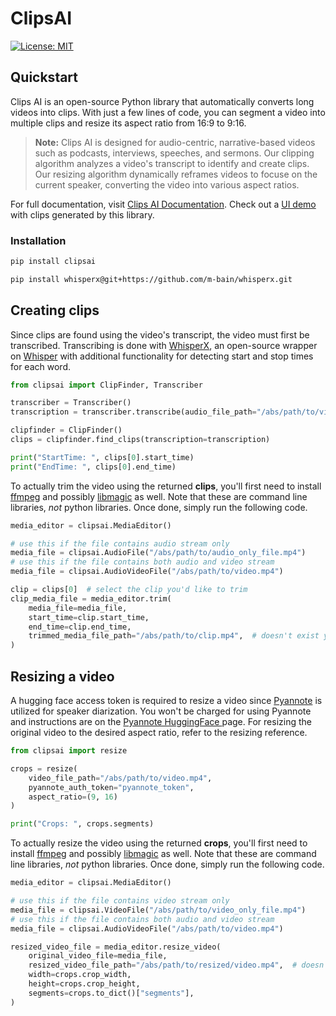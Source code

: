# ClipsAI

<!-- [![PyPI version](https://badge.fury.io/py/project-name.svg)](https://badge.fury.io/py/project-name) -->
[![License: MIT](https://img.shields.io/badge/License-MIT-yellow.svg)](https://opensource.org/licenses/MIT)


## Quickstart

Clips AI is an open-source Python library that automatically converts long videos into
clips. With just a few lines of code, you can segment a video into multiple clips and
resize its aspect ratio from 16:9 to 9:16.

> **Note:** Clips AI is designed for audio-centric, narrative-based videos such as podcasts, interviews, speeches, and sermons. Our clipping algorithm analyzes a video's transcript to identify and create clips. Our resizing algorithm dynamically reframes videos to focuse on the current speaker, converting the video into various aspect ratios.

For full documentation, visit [Clips AI Documentation](https://clipsai.com).
Check out a [UI demo](https://demo.clipsai.com) with clips generated by this library.

### Installation

```bash
pip install clipsai
```

```bash
pip install whisperx@git+https://github.com/m-bain/whisperx.git
```

## Creating clips

Since clips are found using the video's transcript, the video must first be transcribed. Transcribing is done with [WhisperX](https://github.com/m-bain/whisperX), an open-source wrapper on [Whisper](https://github.com/openai/whisper) with additional functionality for detecting start and stop times for each word.

```python
from clipsai import ClipFinder, Transcriber

transcriber = Transcriber()
transcription = transcriber.transcribe(audio_file_path="/abs/path/to/video.mp4")

clipfinder = ClipFinder()
clips = clipfinder.find_clips(transcription=transcription)

print("StartTime: ", clips[0].start_time)
print("EndTime: ", clips[0].end_time)
```

To actually trim the video using the returned **clips**, you'll first need to install [ffmpeg](https://ffmpeg.org/) and possibly [libmagic](https://man7.org/linux/man-pages/man3/libmagic.3.html) as well. Note that these are command line libraries, *not* python libraries. Once done, simply run the following code.

```python
media_editor = clipsai.MediaEditor()

# use this if the file contains audio stream only
media_file = clipsai.AudioFile("/abs/path/to/audio_only_file.mp4")
# use this if the file contains both audio and video stream
media_file = clipsai.AudioVideoFile("/abs/path/to/video.mp4")

clip = clips[0]  # select the clip you'd like to trim
clip_media_file = media_editor.trim(
    media_file=media_file,
    start_time=clip.start_time,
    end_time=clip.end_time,
    trimmed_media_file_path="/abs/path/to/clip.mp4",  # doesn't exist yet
)
```


## Resizing a video

A hugging face access token is required to resize a video since [Pyannote](https://github.com/pyannote/pyannote-audio) is utilized for speaker diarization. You won't be charged for using Pyannote and instructions are on the [Pyannote HuggingFace ](https://huggingface.co/pyannote/speaker-diarization-3.0#requirements) page. For resizing the original video to the desired aspect ratio, refer to the resizing reference.


```python
from clipsai import resize

crops = resize(
    video_file_path="/abs/path/to/video.mp4",
    pyannote_auth_token="pyannote_token",
    aspect_ratio=(9, 16)
)

print("Crops: ", crops.segments)
```

To actually resize the video using the returned **crops**, you'll first need to install [ffmpeg](https://ffmpeg.org/) and possibly [libmagic](https://man7.org/linux/man-pages/man3/libmagic.3.html) as well. Note that these are command line libraries, *not* python libraries. Once done, simply run the following code.

```python
media_editor = clipsai.MediaEditor()

# use this if the file contains video stream only
media_file = clipsai.VideoFile("/abs/path/to/video_only_file.mp4")
# use this if the file contains both audio and video stream
media_file = clipsai.AudioVideoFile("/abs/path/to/video.mp4")

resized_video_file = media_editor.resize_video(
    original_video_file=media_file,
    resized_video_file_path="/abs/path/to/resized/video.mp4",  # doesn't exist yet
    width=crops.crop_width,
    height=crops.crop_height,
    segments=crops.to_dict()["segments"],
)
```

